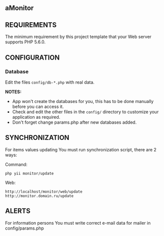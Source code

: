 aMonitor
--------


REQUIREMENTS
------------

The minimum requirement by this project template that your Web server supports PHP 5.6.0.


CONFIGURATION
-------------

### Database

Edit the files `config/db-*.php` with real data.

**NOTES:**
- App won't create the databases for you, this has to be done manually before you can access it.
- Check and edit the other files in the `config/` directory to customize your application as required.
- Don't forget change params.php after new databases added.


SYNCHRONIZATION
---------------
For items values updating You must run synchronization script, there are 2 ways:

Command: 
```code
php yii monitor/update
```

Web:
```code
http://localhost/monitor/web/update
http://monitor.domain.ru/update
```

ALERTS
------
For information persons You must write correct e-mail data for mailer in config/params.php